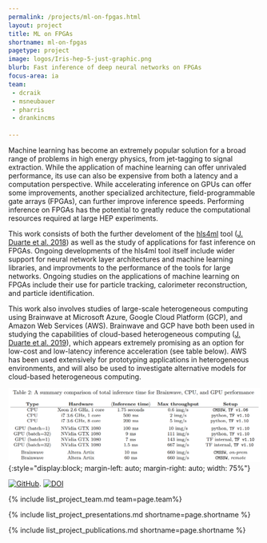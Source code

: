 ```yaml
---
permalink: /projects/ml-on-fpgas.html
layout: project
title: ML on FPGAs
shortname: ml-on-fpgas
pagetype: project
image: logos/Iris-hep-5-just-graphic.png
blurb: Fast inference of deep neural networks on FPGAs
focus-area: ia
team:
 - dcraik
 - msneubauer
 - pharris
 - drankincms

---
```


Machine learning has become an extremely popular solution for a broad range of problems in high energy physics, from jet-tagging to signal extraction.
While the application of machine learning can offer unrivaled performance, its use can also be expensive from both a latency and a computation perspective.
While accelerating inference on GPUs can offer some improvements, another specialized architecture, field-programmable gate arrays (FPGAs), can further improve inference speeds.
Performing inference on FPGAs has the potential to greatly reduce the computational resources required at large HEP experiments.

This work consists of both the further develoment of the [hls4ml](https://hls-fpga-machine-learning.github.io/hls4ml/) tool ([J. Duarte et al. 2018](https://arxiv.org/abs/1804.06913)) as well as the study of applications for fast inference on FPGAs.
Ongoing developments of the hls4ml tool itself include wider support for neural network layer architectures and machine learning libraries, and improvments to the performance of the tools for large networks.
Ongoing studies on the applications of machine learning on FPGAs include their use for particle tracking, calorimeter reconstruction, and particle identification. 

This work also involves studies of large-scale heterogeneous computing using Brainwave at Microsoft Azure, Google Cloud Platform (GCP), and Amazon Web Services (AWS).
Brainwave and GCP have both been used in studying the capabilities of cloud-based heterogeneous computing ([J. Duarte et al. 2019](https://arxiv.org/abs/1904.08986)), which appears extremely promising as an option for low-cost and low-latency inference acceleration (see table below).
AWS has been used extensively for prototyping applications in heterogeneous environments, and will also be used to investigate alternative models for cloud-based heterogeneous computing.

![SONIC summary table](/assets/images/sonic_summary_table.png){:style="display:block; margin-left: auto; margin-right: auto; width: 75%"}

[![GitHub](https://img.shields.io/badge/GitHub-555555.svg)](https://github.com/hls-fpga-machine-learning/hls4ml). 
[![DOI](https://zenodo.org/badge/doi/10.5281/zenodo.1204445.svg)](https://zenodo.org/badge/latestdoi/108329371) 

{% include list_project_team.md team=page.team%}

{% include list_project_presentations.md shortname=page.shortname %}

{% include list_project_publications.md shortname=page.shortname %}
